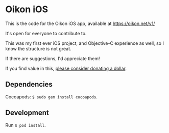 # Oikon iOS

This is the code for the Oikon iOS app, available at https://oikon.net/v1/

It's open for everyone to contribute to.

This was my first ever iOS project, and Objective-C experience as well, so I know the structure is not great.

If there are suggestions, I'd appreciate them!

If you find value in this, [please consider donating a dollar](https://thoughts.brunobernardino.com/if-i-ve-helped-you-consider-donating/).

## Dependencies

Cocoapods: `$ sudo gem install cocoapods`.

## Development

Run `$ pod install`.
